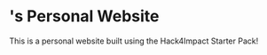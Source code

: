 # <William Liu>'s Personal Website
This is a personal website built using the Hack4Impact Starter Pack!
